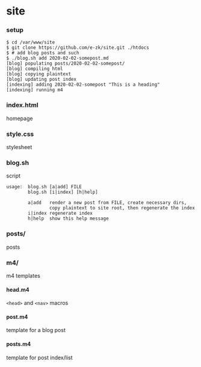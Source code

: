 # site

### setup

	$ cd /var/www/site
	$ git clone https://github.com/e-zk/site.git ./htdocs
	$ # add blog posts and such
	$ ./blog.sh add 2020-02-02-somepost.md
	[blog] populating posts/2020-02-02-somepost/
	[blog] compiling html
	[blog] copying plaintext
	[blog] updating post index
	[indexing] adding 2020-02-02-somepost "This is a heading"
	[indexing] running m4

### index.html
homepage

### style.css
stylesheet

### blog.sh
script

	usage:  blog.sh [a|add] FILE
        	blog.sh [i|index] [h|help]
	
        	a|add   render a new post from FILE, create necessary dirs,
                	copy plaintext to site root, then regenerate the index
        	i|index regenerate index
        	h|help  show this help message

### posts/
posts

### m4/
m4 templates

#### head.m4
`<head>` and `<nav>` macros

#### post.m4
template for a blog post

#### posts.m4
template for post index/list

